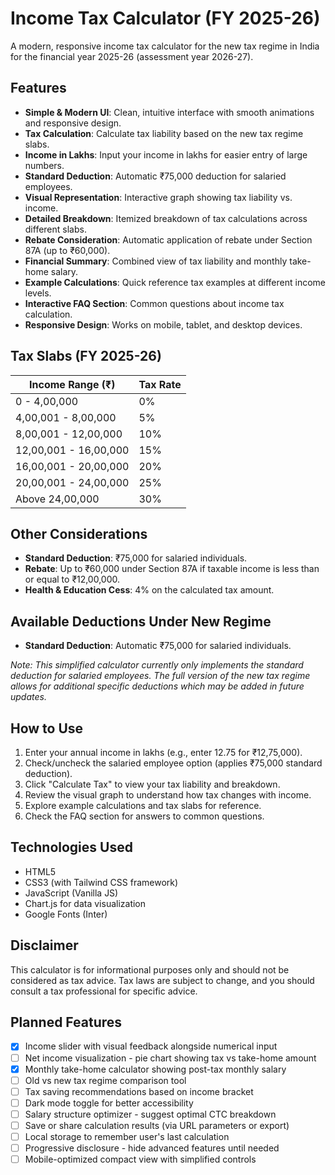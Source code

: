 # Income Tax Calculator (FY 2025-26)

A modern, responsive income tax calculator for the new tax regime in India for the financial year 2025-26 (assessment year 2026-27).

## Features

- **Simple & Modern UI**: Clean, intuitive interface with smooth animations and responsive design.
- **Tax Calculation**: Calculate tax liability based on the new tax regime slabs.
- **Income in Lakhs**: Input your income in lakhs for easier entry of large numbers.
- **Standard Deduction**: Automatic ₹75,000 deduction for salaried employees.
- **Visual Representation**: Interactive graph showing tax liability vs. income.
- **Detailed Breakdown**: Itemized breakdown of tax calculations across different slabs.
- **Rebate Consideration**: Automatic application of rebate under Section 87A (up to ₹60,000).
- **Financial Summary**: Combined view of tax liability and monthly take-home salary.
- **Example Calculations**: Quick reference tax examples at different income levels.
- **Interactive FAQ Section**: Common questions about income tax calculation.
- **Responsive Design**: Works on mobile, tablet, and desktop devices.

## Tax Slabs (FY 2025-26)

| Income Range (₹) | Tax Rate |
|------------------|----------|
| 0 - 4,00,000 | 0% |
| 4,00,001 - 8,00,000 | 5% |
| 8,00,001 - 12,00,000 | 10% |
| 12,00,001 - 16,00,000 | 15% |
| 16,00,001 - 20,00,000 | 20% |
| 20,00,001 - 24,00,000 | 25% |
| Above 24,00,000 | 30% |

## Other Considerations

- **Standard Deduction**: ₹75,000 for salaried individuals.
- **Rebate**: Up to ₹60,000 under Section 87A if taxable income is less than or equal to ₹12,00,000.
- **Health & Education Cess**: 4% on the calculated tax amount.

## Available Deductions Under New Regime

- **Standard Deduction**: Automatic ₹75,000 for salaried individuals.

*Note: This simplified calculator currently only implements the standard deduction for salaried employees. The full version of the new tax regime allows for additional specific deductions which may be added in future updates.*

## How to Use

1. Enter your annual income in lakhs (e.g., enter 12.75 for ₹12,75,000).
2. Check/uncheck the salaried employee option (applies ₹75,000 standard deduction).
3. Click "Calculate Tax" to view your tax liability and breakdown.
4. Review the visual graph to understand how tax changes with income.
5. Explore example calculations and tax slabs for reference.
6. Check the FAQ section for answers to common questions.

## Technologies Used

- HTML5
- CSS3 (with Tailwind CSS framework)
- JavaScript (Vanilla JS)
- Chart.js for data visualization
- Google Fonts (Inter)

## Disclaimer

This calculator is for informational purposes only and should not be considered as tax advice. Tax laws are subject to change, and you should consult a tax professional for specific advice. 

## Planned Features

- [x] Income slider with visual feedback alongside numerical input
- [ ] Net income visualization - pie chart showing tax vs take-home amount
- [x] Monthly take-home calculator showing post-tax monthly salary
- [ ] Old vs new tax regime comparison tool
- [ ] Tax saving recommendations based on income bracket
- [ ] Dark mode toggle for better accessibility
- [ ] Salary structure optimizer - suggest optimal CTC breakdown
- [ ] Save or share calculation results (via URL parameters or export)
- [ ] Local storage to remember user's last calculation
- [ ] Progressive disclosure - hide advanced features until needed
- [ ] Mobile-optimized compact view with simplified controls 